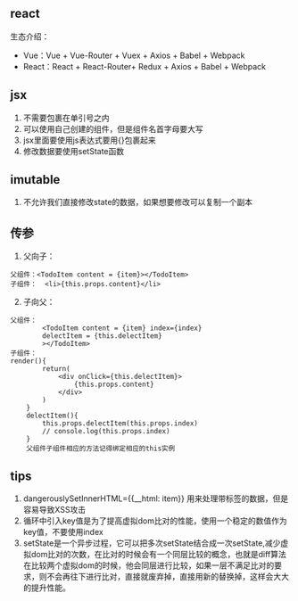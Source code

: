 ## react 
生态介绍：
- Vue：Vue + Vue-Router + Vuex + Axios + Babel + Webpack
- React：React + React-Router+ Redux + Axios + Babel + Webpack
## jsx
 1. 不需要包裹在单引号之内
 2. 可以使用自己创建的组件，但是组件名首字母要大写
 3. jsx里面要使用js表达式要用{}包裹起来
 4. 修改数据要使用setState函数
## imutable
 1. 不允许我们直接修改state的数据，如果想要修改可以复制一个副本
## 传参
1. 父向子： 
```
父组件：<TodoItem content = {item}></TodoItem>
子组件：  <li>{this.props.content}</li>
```
2. 子向父：
```
父组件： 
        <TodoItem content = {item} index={index}
        delectItem = {this.delectItem}
        ></TodoItem>
子组件：
render(){
        return(
            <div onClick={this.delectItem}>
                {this.props.content}
            </div>
        )
    }
    delectItem(){
        this.props.delectItem(this.props.index)
        // console.log(this.props.index)
    }
    父组件子组件相应的方法记得绑定相应的this实例
```
## tips
 1. dangerouslySetInnerHTML={{__html: item}}  用来处理带标签的数据，但是容易导致XSS攻击
 2.  循环中引入key值是为了提高虚拟dom比对的性能，使用一个稳定的数值作为key值，不要使用index
 3. setState是一个异步过程，它可以把多次setState结合成一次setState,减少虚拟dom比对的次数，在比对的时候会有一个同层比较的概念，也就是diff算法在比较两个虚拟dom的时候，他会同层进行比较，如果一层不满足比对的要求，则不会再往下进行比对，直接就废弃掉，直接用新的替换掉，这样会大大的提升性能。